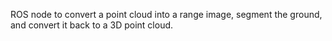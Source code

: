 ROS node to convert a point cloud into a range image, segment the ground, and convert it back to a 3D point cloud.

